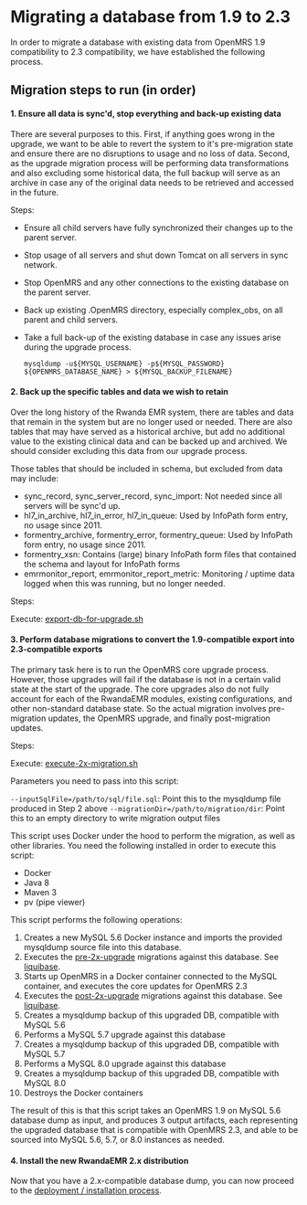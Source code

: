 # Migrating a database from 1.9 to 2.3

In order to migrate a database with existing data from OpenMRS 1.9 compatibility to 2.3 compatibility,
we have established the following process.

## Migration steps to run (in order)

#### 1. Ensure all data is sync'd, stop everything and back-up existing data 

There are several purposes to this.  First, if anything goes wrong in the upgrade, we want to be able to revert the system
to it's pre-migration state and ensure there are no disruptions to usage and no loss of data.  Second, as the upgrade
migration process will be performing data transformations and also excluding some historical data, the full backup will
serve as an archive in case any of the original data needs to be retrieved and accessed in the future.

Steps:

* Ensure all child servers have fully synchronized their changes up to the parent server.
* Stop usage of all servers and shut down Tomcat on all servers in sync network.
* Stop OpenMRS and any other connections to the existing database on the parent server.
* Back up existing .OpenMRS directory, especially complex_obs, on all parent and child servers.
* Take a full back-up of the existing database in case any issues arise during the upgrade process.

  ```mysqldump -u${MYSQL_USERNAME} -p${MYSQL_PASSWORD} ${OPENMRS_DATABASE_NAME} > ${MYSQL_BACKUP_FILENAME}```

#### 2. Back up the specific tables and data we wish to retain

Over the long history of the Rwanda EMR system, there are tables and data that remain in the system but are no longer used
or needed.  There are also tables that may have served as a historical archive, but add no additional value to the 
existing clinical data and can be backed up and archived.  We should consider excluding this data from our upgrade process.

Those tables that should be included in schema, but excluded from data may include:

* sync_record, sync_server_record, sync_import:  Not needed since all servers will be sync'd up.
* hl7_in_archive, hl7_in_error, hl7_in_queue:  Used by InfoPath form entry, no usage since 2011.
* formentry_archive, formentry_error, formentry_queue:  Used by InfoPath form entry, no usage since 2011.
* formentry_xsn:  Contains (large) binary InfoPath form files that contained the schema and layout for InfoPath forms
* emrmonitor_report, emrmonitor_report_metric:  Monitoring / uptime data logged when this was running, but no longer needed.

Steps:

Execute:  [export-db-for-upgrade.sh](../src/main/resources/scripts/export-db-for-upgrade.sh)

#### 3. Perform database migrations to convert the 1.9-compatible export into 2.3-compatible exports

The primary task here is to run the OpenMRS core upgrade process.  However, those upgrades will fail if the database is not
in a certain valid state at the start of the upgrade.  The core upgrades also do not fully account for each of the 
RwandaEMR modules, existing configurations, and other non-standard database state.  So the actual migration involves
pre-migration updates, the OpenMRS upgrade, and finally post-migration updates.

Steps:

Execute:  [execute-2x-migration.sh](../src/main/resources/scripts/execute-2x-migration.sh)

Parameters you need to pass into this script:

```--inputSqlFile=/path/to/sql/file.sql```: Point this to the mysqldump file produced in Step 2 above
```--migrationDir=/path/to/migration/dir```: Point this to an empty directory to write migration output files

This script uses Docker under the hood to perform the migration, as well as other libraries.  You need the following
installed in order to execute this script:

* Docker
* Java 8
* Maven 3
* pv (pipe viewer)

This script performs the following operations:

1.  Creates a new MySQL 5.6 Docker instance and imports the provided mysqldump source file into this database.
2.  Executes the [pre-2x-upgrade](../src/main/resources/migrations/pre-2x-upgrade) migrations against this database.  See [liquibase](liquibase.md).
3.  Starts up OpenMRS in a Docker container connected to the MySQL container, and executes the core updates for OpenMRS 2.3
4.  Executes the [post-2x-upgrade](../src/main/resources/migrations/post-2x-upgrade) migrations against this database.   See [liquibase](liquibase.md).
5.  Creates a mysqldump backup of this upgraded DB, compatible with MySQL 5.6
6.  Performs a MySQL 5.7 upgrade against this database
7.  Creates a mysqldump backup of this upgraded DB, compatible with MySQL 5.7
8.  Performs a MySQL 8.0 upgrade against this database
9.  Creates a mysqldump backup of this upgraded DB, compatible with MySQL 8.0
10. Destroys the Docker containers

The result of this is that this script takes an OpenMRS 1.9 on MySQL 5.6 database dump as input, and produces 3 
output artifacts, each representing the upgraded database that is compatible with OpenMRS 2.3, and able to be 
sourced into MySQL 5.6, 5.7, or 8.0 instances as needed.

#### 4. Install the new RwandaEMR 2.x distribution

Now that you have a 2.x-compatible database dump, you can now proceed to the [deployment / installation process](installation.md).
